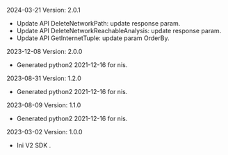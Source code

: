 2024-03-21 Version: 2.0.1
- Update API DeleteNetworkPath: update response param.
- Update API DeleteNetworkReachableAnalysis: update response param.
- Update API GetInternetTuple: update param OrderBy.


2023-12-08 Version: 2.0.0
- Generated python2 2021-12-16 for nis.

2023-08-31 Version: 1.2.0
- Generated python2 2021-12-16 for nis.

2023-08-09 Version: 1.1.0
- Generated python2 2021-12-16 for nis.

2023-03-02 Version: 1.0.0
- Ini V2 SDK .

